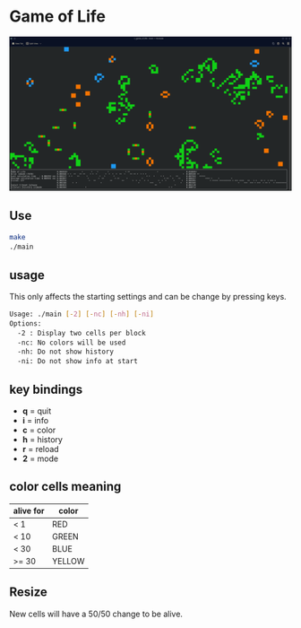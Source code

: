 # Game of Life

![GameOfLife](/images/gol.png)

## Use

```bash
make
./main
```

## usage

This only affects the starting settings and can be change by pressing keys.

```bash
Usage: ./main [-2] [-nc] [-nh] [-ni]
Options:
  -2 : Display two cells per block
  -nc: No colors will be used
  -nh: Do not show history
  -ni: Do not show info at start
```

## key bindings

- **q** = quit
- **i** = info
- **c** = color
- **h** = history
- **r** = reload
- **2** = mode

## color cells meaning

| alive for | color |
| --- | --- |
| < 1 | RED |
| < 10 | GREEN |
| < 30 | BLUE |
| >= 30 | YELLOW |

## Resize

New cells will have a 50/50 change to be alive.
